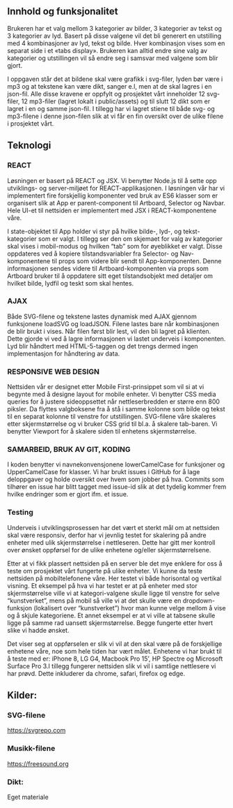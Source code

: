 ## Innhold og funksjonalitet
 
Brukeren har et valg mellom 3 kategorier av bilder, 3 kategorier av tekst og 3 kategorier av lyd. Basert på disse valgene vil det bli generert en utstilling med 4 kombinasjoner av lyd, tekst og bilde. Hver kombinasjon vises som en separat side i et «tabs display». Brukeren kan alltid endre sine valg av kategorier og utstillingen vil så endre seg i samsvar med valgene som blir gjort. 

I oppgaven står det at bildene skal være grafikk i svg-filer, lyden bør være i mp3 og at tekstene kan være dikt, sanger e.l, men at de skal lagres i en json-fil. Alle disse kravene er oppfylt og prosjektet vårt inneholder 12 svg-filer, 12 mp3-filer (lagret lokalt i public/assets) og til slutt 12 dikt som er lagret i en og samme json-fil. I tillegg har vi lagret stiene til både svg- og mp3-filene i denne json-filen slik at vi får en fin oversikt over de ulike filene i prosjektet vårt. 

 
## Teknologi

### REACT

Løsningen er basert på REACT og JSX. Vi benytter Node.js til å sette opp utviklings- og server-miljøet for REACT-applikasjonen. I løsningen vår har vi implementert fire forskjellig komponenter ved bruk av ES6 klasser som er organisert slik at App er parent-component til Artboard, Selector og Navbar. Hele UI-et til nettsiden er implementert med JSX i REACT-komponentene våre. 

I state-objektet til App holder vi styr på hvilke bilde-, lyd-, og tekst-kategorier som er valgt. I tillegg ser den om skjemaet for valg av kategorier skal vises i mobil-modus og hvilken “tab” som for øyeblikket er valgt. Disse oppdateres ved å kopiere tilstandsvariabler fra Selector- og Nav-komponentene til props som videre blir sendt til App-komponenten. Denne informasjonen sendes videre til Artboard-komponenten via props som Artboard bruker til å oppdatere sitt eget tilstandsobjekt med detaljer om hvilket bilde, lydfil og teskt som skal hentes.

### AJAX

Både SVG-filene og tekstene lastes dynamisk med AJAX gjennom funksjonene loadSVG og loadJSON. Filene lastes bare når kombinasjonen de blir brukt i vises. Når filen først blir lest, vil den bli lagret på klienten. Dette gjorde vi ved å lagre informasjonen vi lastet underveis i komponenten. Lyd blir håndtert med HTML-5-taggen og det trengs dermed ingen implementasjon for håndtering av data. 

### RESPONSIVE WEB DESIGN

Nettsiden vår er designet etter Mobile First-prinsippet som vil si at vi begynte med å designe layout for mobile enheter. Vi benytter CSS media queries for å justere sideoppsettet når nettleserbredden er større enn 800 piksler. Da flyttes valgboksene fra å stå i samme kolonne som bilde og tekst til en separat kolonne til venstre for utstillingen. SVG-filene våre skaleres etter skjermstørrelse og vi bruker CSS grid til bl.a. å skalere tab-baren. Vi benytter Viewport for å skalere siden til enhetens skjermstørrelse.

### SAMARBEID, BRUK AV GIT, KODING

I koden benytter vi navnekonvensjonene lowerCamelCase for funksjoner og UpperCamelCase for klasser. Vi har brukt issues i GitHub for å lage deloppgaver og holde oversikt over hvem som jobber på hva. Commits som tilhører en issue har blitt tagget med issue-id slik at det tydelig kommer frem hvilke endringer som er gjort ifm. et issue.

### Testing

Underveis i utviklingsprosessen har det vært et sterkt mål om at nettsiden skal være responsiv, derfor har vi jevnlig testet for skalering på andre enheter med ulik skjermstørrelse i nettleseren. Dette har gitt mer kontroll over ønsket oppførsel for de ulike enhetene og/eller skjermstørrelsene.

Etter at vi fikk plassert nettsiden på en server ble det mye enklere for oss å teste om prosjektet vårt fungerte på ulike enheter. Vi kunne da teste nettsiden på mobiltelefonene våre. Her testet vi både horisontal og vertikal visning. 
Et eksempel på hva vi har testet er at på enheter med stor skjermstørrelse ville vi at kategori-valgene skulle ligge til venstre for selve “kunstverket”, mens på mobil så ville vi at det skulle være en dropdown-funksjon (lokalisert over “kunstverket”) hvor man kunne velge mellom å vise og å skjule kategoriene. Et annet eksempel er at vi ville at tabsene skulle ligge på samme rad uansett skjermstørrelse. Begge fungerte etter hvert slike vi hadde ønsket.

Det viser seg at oppførselen er slik vi vil at den skal være på de forskjellige enhetene våre, noe som hele tiden har vært målet. Enhetene vi har brukt til å teste med er: iPhone 8, LG G4, Macbook Pro 15’, HP Spectre og Microsoft Surface Pro 3.I tillegg fungerer nettsiden slik vi vil i samtlige nettlesere vi har prøvd. Dette inkluderer da chrome, safari, firefox og edge. 

## Kilder:
### SVG-filene
https://svgrepo.com

### Musikk-filene
https://freesound.org

### Dikt:
Eget materiale
